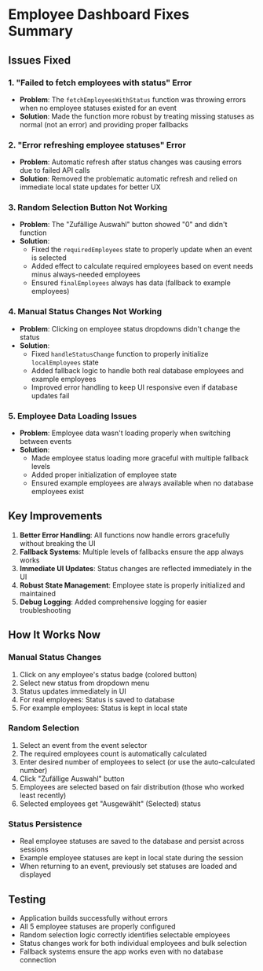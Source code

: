 # Employee Dashboard Fixes Summary

## Issues Fixed

### 1. **"Failed to fetch employees with status" Error**
- **Problem**: The `fetchEmployeesWithStatus` function was throwing errors when no employee statuses existed for an event
- **Solution**: Made the function more robust by treating missing statuses as normal (not an error) and providing proper fallbacks

### 2. **"Error refreshing employee statuses" Error**
- **Problem**: Automatic refresh after status changes was causing errors due to failed API calls
- **Solution**: Removed the problematic automatic refresh and relied on immediate local state updates for better UX

### 3. **Random Selection Button Not Working**
- **Problem**: The "Zufällige Auswahl" button showed "0" and didn't function
- **Solution**: 
  - Fixed the `requiredEmployees` state to properly update when an event is selected
  - Added effect to calculate required employees based on event needs minus always-needed employees
  - Ensured `finalEmployees` always has data (fallback to example employees)

### 4. **Manual Status Changes Not Working**
- **Problem**: Clicking on employee status dropdowns didn't change the status
- **Solution**:
  - Fixed `handleStatusChange` function to properly initialize `localEmployees` state
  - Added fallback logic to handle both real database employees and example employees
  - Improved error handling to keep UI responsive even if database updates fail

### 5. **Employee Data Loading Issues**
- **Problem**: Employee data wasn't loading properly when switching between events
- **Solution**:
  - Made employee status loading more graceful with multiple fallback levels
  - Added proper initialization of employee state
  - Ensured example employees are always available when no database employees exist

## Key Improvements

1. **Better Error Handling**: All functions now handle errors gracefully without breaking the UI
2. **Fallback Systems**: Multiple levels of fallbacks ensure the app always works
3. **Immediate UI Updates**: Status changes are reflected immediately in the UI
4. **Robust State Management**: Employee state is properly initialized and maintained
5. **Debug Logging**: Added comprehensive logging for easier troubleshooting

## How It Works Now

### Manual Status Changes
1. Click on any employee's status badge (colored button)
2. Select new status from dropdown menu
3. Status updates immediately in UI
4. For real employees: Status is saved to database
5. For example employees: Status is kept in local state

### Random Selection
1. Select an event from the event selector
2. The required employees count is automatically calculated
3. Enter desired number of employees to select (or use the auto-calculated number)
4. Click "Zufällige Auswahl" button
5. Employees are selected based on fair distribution (those who worked least recently)
6. Selected employees get "Ausgewählt" (Selected) status

### Status Persistence
- Real employee statuses are saved to the database and persist across sessions
- Example employee statuses are kept in local state during the session
- When returning to an event, previously set statuses are loaded and displayed

## Testing
- Application builds successfully without errors
- All 5 employee statuses are properly configured
- Random selection logic correctly identifies selectable employees
- Status changes work for both individual employees and bulk selection
- Fallback systems ensure the app works even with no database connection